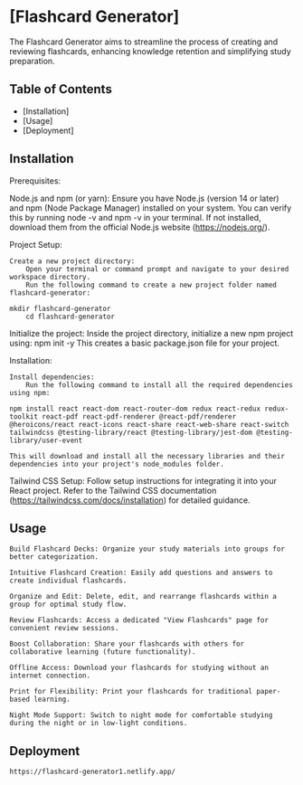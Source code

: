 
# [Flashcard Generator]

The Flashcard Generator aims to streamline the process of creating and reviewing flashcards, enhancing knowledge retention and simplifying study preparation.

## Table of Contents

* [Installation]
* [Usage]
* [Deployment]


## Installation

Prerequisites:

  Node.js and npm (or yarn): Ensure you have Node.js (version 14 or later) and npm (Node Package Manager) installed on your system. You can verify this by running node -v and npm -v in your terminal. If not installed, download them from the official Node.js website (https://nodejs.org/).

Project Setup:

    Create a new project directory:
        Open your terminal or command prompt and navigate to your desired workspace directory.
        Run the following command to create a new project folder named flashcard-generator:

   	mkdir flashcard-generator
        cd flashcard-generator
	
Initialize the project:
    Inside the project directory, initialize a new npm project using:
	npm init -y
    This creates a basic package.json file for your project.


Installation:

    Install dependencies:
        Run the following command to install all the required dependencies using npm:
	
	npm install react react-dom react-router-dom redux react-redux redux-toolkit react-pdf react-pdf-renderer @react-pdf/renderer @heroicons/react react-icons react-share react-web-share react-switch tailwindcss @testing-library/react @testing-library/jest-dom @testing-library/user-event

	This will download and install all the necessary libraries and their dependencies into your project's node_modules folder.

Tailwind CSS Setup:
	Follow setup instructions for integrating it into your React project. Refer to the Tailwind CSS documentation (https://tailwindcss.com/docs/installation) for detailed guidance.


## Usage 
	
	Build Flashcard Decks: Organize your study materials into groups for better categorization.

	Intuitive Flashcard Creation: Easily add questions and answers to create individual flashcards.

	Organize and Edit: Delete, edit, and rearrange flashcards within a group for optimal study flow.

	Review Flashcards: Access a dedicated "View Flashcards" page for convenient review sessions.

	Boost Collaboration: Share your flashcards with others for collaborative learning (future functionality).

	Offline Access: Download your flashcards for studying without an internet connection.

	Print for Flexibility: Print your flashcards for traditional paper-based learning.

	Night Mode Support: Switch to night mode for comfortable studying during the night or in low-light conditions.

## Deployment
	https://flashcard-generator1.netlify.app/


	







